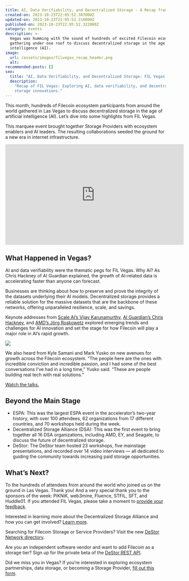 ```yaml
---
title: AI, Data Verifiability, and Decentralized Storage - A Recap from FIL Vegas
created-on: 2023-10-23T22:05:52.307000Z
updated-on: 2023-10-23T22:05:52.316000Z
published-on: 2023-10-23T22:05:52.322000Z
category: events
description: >-
  Vegas was humming with the sound of hundreds of excited Filecoin ecosystem participants
  gathering under one roof to discuss decentralized storage in the age of artificial
  intelligence (AI).
image:
  url: /assets/images/filvegas_recap_header.png
  alt:
recommended-posts: []
seo:
  title: "AI, Data Verifiability, and Decentralized Storage: FIL Vegas Recap"
  description:
    "Recap of FIL Vegas: Exploring AI, data verifiability, and decentralized
    storage innovations."
---
```


This month, hundreds of Filecoin ecosystem participants from around the world gathered in Las Vegas to discuss decentralized storage in the age of artificial intelligence (AI). Let’s dive into some highlights from FIL Vegas.

This marquee event brought together Storage Providers with ecosystem enablers and AI leaders. The resulting collaborations seeded the ground for a new era in internet infrastructure.

<iframe
  src="https://www.youtube.com/embed/kvPk8u--qxs?si=YrpUQ8TysikIc3Mh"
  title="FIL Vegas 2023"
  height="315"
  width="560"
  frameborder="0"
  allow="accelerometer; autoplay; clipboard-write; encrypted-media; gyroscope; picture-in-picture;"
  allowfullscreen>
</iframe>

## What Happened in Vegas?

AI and data verifiability were the thematic pegs for FIL Vegas. Why AI? As Chris Hackney of AI Guardian explained, the growth of AI-related data is accelerating faster than anyone can forecast.

Businesses are thinking about how to preserve and prove the integrity of the datasets underlying their AI models. Decentralized storage provides a reliable solution for the massive datasets that are the backbone of these networks, offering unparalleled resilience, scale, and savings.

Keynote addresses from [Scale AI’s Vijay Karunamurthy](https://www.youtube.com/watch?v=IPh4sxBfk_E), [AI Guardian’s Chris Hackney,](https://www.youtube.com/watch?v=VDJkwH-EjVU&list=PLp3zrT1ewY0l6mwL6ymdwHapRHmSbbVAO&index=2&t=25s) and [AMD’s Jörg Roskowetz](https://youtu.be/V_EEPRHmy_8) explored emerging trends and challenges for AI innovation and set the stage for how Filecoin will play a major role in AI’s rapid growth.

![](/assets/images/vlc_0265_day_2.jpg)

We also heard from Kyle Samani and Mark Yusko on new avenues for growth across the Filecoin ecosystem. “The people here are the ones with incredible conviction and incredible passion, and I had some of the best conversations I've had in a long time,” Yusko said. “These are people building real tech with real solutions.”

[Watch the talks.](https://www.youtube.com/playlist?list=PLp3zrT1ewY0l6mwL6ymdwHapRHmSbbVAO)

## Beyond the Main Stage

- ESPA: This was the largest ESPA event in the accelerator’s two-year history, with over 100 attendees, 62 organizations from 17 different countries, and 70 workshops held during the week.
- Decentralized Storage Alliance (DSA): This was the first event to bring together all 16 DSA organizations, including AMD, EY, and Seagate, to discuss the future of decentralized storage.
- DeStor: The DeStor team hosted 23 workshops, five mainstage presentations, and recorded over 14 video interviews –– all dedicated to guiding the community towards increasing paid storage opportunities.

## What’s Next?

To the hundreds of attendees from around the world who joined us on the ground in Las Vegas. Thank you! And a very special thank you to the sponsors of the week: PiKNiK, web3mine, Fluence, STFIL, SFT, and Huddle01. If you attended FIL Vegas, please take a moment to [provide your feedback](https://filecoinfoundation.typeform.com/vegasfeedback?typeform-source=deploy-preview-223--fil.netlify.app).

Interested in learning more about the Decentralized Storage Alliance and how you can get involved? [Learn more](https://dsalliance.io/get-involved).

Searching for Filecoin Storage or Service Providers? Visit the new [DeStor Network directory](https://directory.destor.com/).

Are you an independent software vendor and want to add Filecoin as a storage tier? Sign up for the private beta of the [DeStor REST API](https://destor.com/destor-rest-api-for-filecoin).

Did we miss you in Vegas? If you’re interested in exploring ecosystem partnerships, data storage, or becoming a Storage Provider, [fill out this form](https://filecoinfoundation.typeform.com/filvegas).
